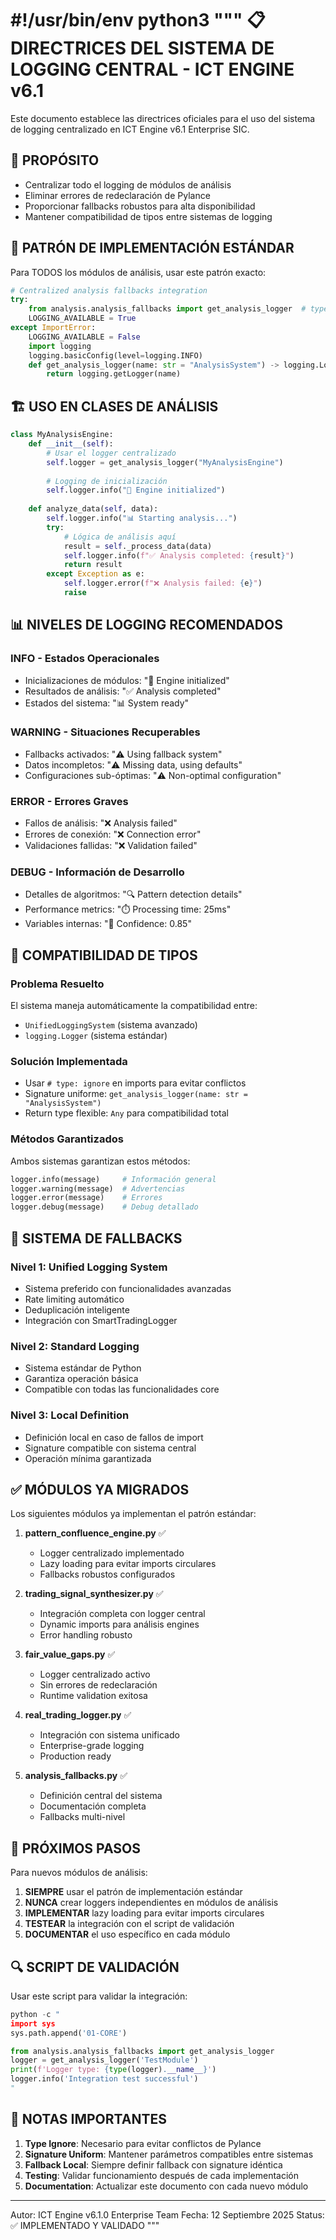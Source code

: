 #!/usr/bin/env python3
"""
📋 DIRECTRICES DEL SISTEMA DE LOGGING CENTRAL - ICT ENGINE v6.1
================================================================

Este documento establece las directrices oficiales para el uso del sistema 
de logging centralizado en ICT Engine v6.1 Enterprise SIC.

🎯 PROPÓSITO
-----------
- Centralizar todo el logging de módulos de análisis
- Eliminar errores de redeclaración de Pylance
- Proporcionar fallbacks robustos para alta disponibilidad
- Mantener compatibilidad de tipos entre sistemas de logging

🔧 PATRÓN DE IMPLEMENTACIÓN ESTÁNDAR
------------------------------------

Para TODOS los módulos de análisis, usar este patrón exacto:

```python
# Centralized analysis fallbacks integration
try:
    from analysis.analysis_fallbacks import get_analysis_logger  # type: ignore
    LOGGING_AVAILABLE = True
except ImportError:
    LOGGING_AVAILABLE = False
    import logging
    logging.basicConfig(level=logging.INFO)
    def get_analysis_logger(name: str = "AnalysisSystem") -> logging.Logger:
        return logging.getLogger(name)
```

🏗️ USO EN CLASES DE ANÁLISIS
-----------------------------

```python
class MyAnalysisEngine:
    def __init__(self):
        # Usar el logger centralizado
        self.logger = get_analysis_logger("MyAnalysisEngine")
        
        # Logging de inicialización
        self.logger.info("🧠 Engine initialized")
        
    def analyze_data(self, data):
        self.logger.info("📊 Starting analysis...")
        try:
            # Lógica de análisis aquí
            result = self._process_data(data)
            self.logger.info(f"✅ Analysis completed: {result}")
            return result
        except Exception as e:
            self.logger.error(f"❌ Analysis failed: {e}")
            raise
```

📊 NIVELES DE LOGGING RECOMENDADOS
-----------------------------------

### INFO - Estados Operacionales
- Inicializaciones de módulos: "🧠 Engine initialized"
- Resultados de análisis: "✅ Analysis completed"
- Estados del sistema: "📊 System ready"

### WARNING - Situaciones Recuperables  
- Fallbacks activados: "⚠️ Using fallback system"
- Datos incompletos: "⚠️ Missing data, using defaults"
- Configuraciones sub-óptimas: "⚠️ Non-optimal configuration"

### ERROR - Errores Graves
- Fallos de análisis: "❌ Analysis failed"
- Errores de conexión: "❌ Connection error"
- Validaciones fallidas: "❌ Validation failed"

### DEBUG - Información de Desarrollo
- Detalles de algoritmos: "🔍 Pattern detection details"
- Performance metrics: "⏱️ Processing time: 25ms"
- Variables internas: "🔢 Confidence: 0.85"

🚀 COMPATIBILIDAD DE TIPOS
---------------------------

### Problema Resuelto
El sistema maneja automáticamente la compatibilidad entre:
- `UnifiedLoggingSystem` (sistema avanzado)
- `logging.Logger` (sistema estándar)

### Solución Implementada
- Usar `# type: ignore` en imports para evitar conflictos
- Signature uniforme: `get_analysis_logger(name: str = "AnalysisSystem")`
- Return type flexible: `Any` para compatibilidad total

### Métodos Garantizados
Ambos sistemas garantizan estos métodos:
```python
logger.info(message)     # Información general
logger.warning(message)  # Advertencias
logger.error(message)    # Errores
logger.debug(message)    # Debug detallado
```

🔄 SISTEMA DE FALLBACKS
------------------------

### Nivel 1: Unified Logging System
- Sistema preferido con funcionalidades avanzadas
- Rate limiting automático
- Deduplicación inteligente
- Integración con SmartTradingLogger

### Nivel 2: Standard Logging
- Sistema estándar de Python
- Garantiza operación básica
- Compatible con todas las funcionalidades core

### Nivel 3: Local Definition
- Definición local en caso de fallos de import
- Signature compatible con sistema central
- Operación mínima garantizada

✅ MÓDULOS YA MIGRADOS
-----------------------

Los siguientes módulos ya implementan el patrón estándar:

1. **pattern_confluence_engine.py** ✅
   - Logger centralizado implementado
   - Lazy loading para evitar imports circulares
   - Fallbacks robustos configurados

2. **trading_signal_synthesizer.py** ✅
   - Integración completa con logger central
   - Dynamic imports para análisis engines
   - Error handling robusto

3. **fair_value_gaps.py** ✅
   - Logger centralizado activo
   - Sin errores de redeclaración
   - Runtime validation exitosa

4. **real_trading_logger.py** ✅
   - Integración con sistema unificado
   - Enterprise-grade logging
   - Production ready

5. **analysis_fallbacks.py** ✅
   - Definición central del sistema
   - Documentación completa
   - Fallbacks multi-nivel

🎯 PRÓXIMOS PASOS
-----------------

Para nuevos módulos de análisis:

1. **SIEMPRE** usar el patrón de implementación estándar
2. **NUNCA** crear loggers independientes en módulos de análisis
3. **IMPLEMENTAR** lazy loading para evitar imports circulares
4. **TESTEAR** la integración con el script de validación
5. **DOCUMENTAR** el uso específico en cada módulo

🔍 SCRIPT DE VALIDACIÓN
------------------------

Usar este script para validar la integración:

```python
python -c "
import sys
sys.path.append('01-CORE')

from analysis.analysis_fallbacks import get_analysis_logger
logger = get_analysis_logger('TestModule')
print(f'Logger type: {type(logger).__name__}')
logger.info('Integration test successful')
"
```

📝 NOTAS IMPORTANTES
--------------------

1. **Type Ignore**: Necesario para evitar conflictos de Pylance
2. **Signature Uniform**: Mantener parámetros compatibles entre sistemas
3. **Fallback Local**: Siempre definir fallback con signature idéntica
4. **Testing**: Validar funcionamiento después de cada implementación
5. **Documentation**: Actualizar este documento con cada nuevo módulo

---
Autor: ICT Engine v6.1.0 Enterprise Team
Fecha: 12 Septiembre 2025
Status: ✅ IMPLEMENTADO Y VALIDADO
"""